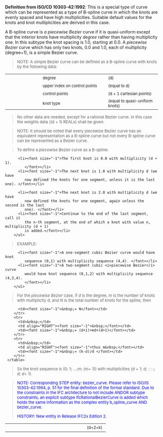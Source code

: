 **Definition from ISO/CD 10303-42:1992**: This is a special type of curve which can be represented as a type of B-spline curve in which the knots are evenly spaced and have high multiplicities. Suitable default values for the knots and knot multiplicities are derived in this case.

A B-spline curve is _a piecewise Bezier_ curve if it is quasi-uniform except that the interior knots have multiplicity _degree_ rather than having multiplicity one. In this subtype the knot spacing is 1.0, starting at 0.0. A _piecewise Bezier_ curve which has only two knots, 0.0 and 1.0, each of multiplicity (degree+1), is a simple Bezier curve.

> <font size="-1">NOTE: A simple Bezier curve can be defined as a
		  B-spline curve with knots by the following data: </font>
>

<table> 
		<tr> 
		  <td width="100">&nbsp;</td> 
		  <td width="200"><font size="-1">degree</font></td> 
		  <td><font size="-1"> (d)</font></td> 
		</tr> 
		<tr> 
		  <td>&nbsp;</td> 
		  <td><font size="-1">upper index on control points</font></td> 
		  <td><font size="-1">(equal to d) </font></td> 
		</tr> 
		<tr> 
		  <td>&nbsp;</td> 
		  <td><font size="-1">control points</font></td> 
		  <td><font size="-1"> (d + 1 cartesian points) </font></td> 
		</tr> 
		<tr> 
		  <td>&nbsp;</td> 
		  <td><font size="-1">knot type</font></td> 
		  <td><font size="-1"> (equal to quasi-uniform knots)</font></td> 
		</tr> 
	 </table>

> <font size="-1">No other data are needed, except for a rational Bezier
		  curve. In this case the weights data ((d + 1) REALs) shall be given.
		  </font>
>

> <font size="-1">NOTE: It should be noted that every piecewise Bezier
		  curve has an equivalent representation as a B-spline curve but not every
		  B-spline curve can be represented as a Bezier curve. </font>
>

> <font size="-1">To define a<i> piecewise Bezier</i> curve as a
		  B-spline:</font>
>

> <ul> 
		  <li><font size="-1">The first knot is 0.0 with multiplicity (d + 1).
			 </font></li> 
		  <li><font size="-1">The next knot is 1.0 with multiplicity d (we have
			 now defined the knots for one segment, unless it is the last one). </font></li>
		  
		  <li><font size="-1">The next knot is 2.0 with multiplicity d (we have
			 now defined the knots for one segment, again unless the second is the last
			 one). </font></li> 
		  <li><font size="-1">Continue to the end of the last segment, call it
			 the n-th segment, at the end of which a knot with value n, multiplicity (d + 1)
			 is added.</font></li> 
		</ul>

> <font size="-1">EXAMPLE:</font>
>

> <ul> 
		  <li><font size="-1">A one-segment cubic Bezier curve would have knot
			 sequence (0,1) with multiplicity sequence (4,4). </font></li> 
		  <li><font size="-1">A two-segment cubic <i>piecewise Bezier</i> curve
			 would have knot sequence (0,1,2) with multiplicity sequence (4,3,4).
			 </font></li> 
		</ul>

> <font size="-1">For the<i> piecewise Bezier</i> case, if <i>d</i> is
		  the degree, <i>m</i> is the number of knots with multiplicity <i>d</i>, and
		  <i>N</i> is the total number of knots for the spline,
		  then</font>
>

<table> 
		<tr> 
		  <td width="100">&nbsp;</td> 
		  <td width="200" align="RIGHT"><font size="-1">(d+2+k)&nbsp;</font></td>
		  
		  <td><font size="-1">&nbsp;= N</font></td> 
		</tr> 
		<tr> 
		  <td>&nbsp;</td> 
		  <td align="RIGHT"><font size="-1">&nbsp;</font></td> 
		  <td><font size="-1">&nbsp;= (d+1)+md+(d+1)</font></td> 
		</tr> 
		<tr> 
		  <td>&nbsp;</td> 
		  <td align="RIGHT"><font size="-1">thus m&nbsp;</font></td> 
		  <td><font size="-1">&nbsp;= (k-d)/d </font></td> 
		</tr> 
	 </table>

> <font size="-1">So the knot sequence is (0; 1; ...;<i>m</i>;
		  (<i>m</i>+ 1)) with multiplicities (<i>d</i> + 1; <i>d</i>; : : :; <i>d</i>;
		  <i>d</i>+ 1).</font>
>

> <font size="-1" color="#0000FF">NOTE: Corresponding STEP entity:
		  bezier_curve. Please refer to ISO/IS 10303-42:1994, p. 51 for the final
		  definition of the formal standard. Due to the constraints in the IFC
		  architecture to not include ANDOR subtype constraints, an explicit subtype
		  IfcRationalBezierCurve is added which holds the same information as the complex
		  entity b_spline_curve AND bezier_curve.</font>
> 
> <font size="-1" color="#0000FF">HISTORY: New entity in Release IFC2x
		  Edition 2.</font>
>
